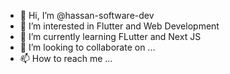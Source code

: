 - 👋 Hi, I’m @hassan-software-dev
- 👀 I’m interested in Flutter and Web Development
- 🌱 I’m currently learning FLutter and Next JS
- 💞️ I’m looking to collaborate on ...
- 📫 How to reach me ...

<!---
IGME-THE-GUY/IGME-THE-GUY is a ✨ special ✨ repository because its `README.md` (this file) appears on your GitHub profile.
You can click the Preview link to take a look at your changes.
--->
